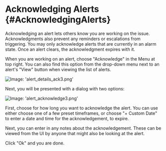 # Acknowledging Alerts {#AcknowledgingAlerts}

Acknowledging an alert lets others know you are working on the issue.  Acknowledgments also prevent any reminders or escalations from triggering. You may only acknowledge alerts that are currently in an alarm state.  Once an alert clears, the acknowledgment expires with it.

When you are working on an alert, choose "Acknowledge" in the Menu at top right. You can also find this option from the drop-down menu next to an alert's "View" button when viewing the list of alerts.

![Image: 'alert_details_ack3.png'](/assets/alert_details_ack3.png?raw=true)

Next, you will be presented with a dialog with two options:

![Image: 'alert_acknowledge3.png'](/assets/alert_acknowledge3.png?raw=true)

First, choose for how long you want to acknowledge the alert.  You can use either choose one of a few preset timeframes, or choose "+ Custom Date" to enter a date and time for the acknowledgement, to expire.

Next, you can enter in any notes about the acknowledgement.  These can be viewed from the UI by anyone that might also be looking at the alert.

Click "Ok" and you are done.
